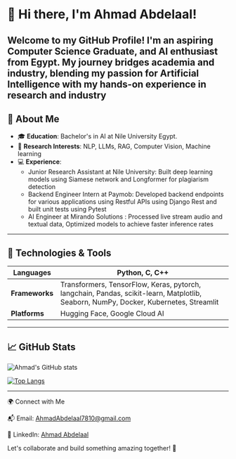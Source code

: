 # 👋 Hi there, I'm Ahmad Abdelaal!

Welcome to my GitHub Profile! I'm an aspiring Computer Science Graduate, and AI enthusiast from Egypt. My journey bridges academia and industry, blending my passion for **Artificial Intelligence** with my hands-on experience in research and industry
---

## 🌟 About Me

- 🎓 **Education**: Bachelor's in AI at Nile University Egypt.
- 🔬 **Research Interests**: NLP, LLMs, RAG, Computer Vision, Machine learning
- 💻 **Experience**:
  - Junior Research Assistant at Nile University: Built deep learning models using Siamese network and Longformer for plagiarism detection
  - Backend Engineer Intern at Paymob: Developed backend endpoints for various applications using Restful APIs using Django Rest and built unit tests using Pytest
  - AI Engineer at Mirando Solutions :  Processed live stream audio and textual data, Optimized models to achieve faster inference rates




---

## 🔧 Technologies & Tools

| **Languages**      | Python, C, C++ |
|--------------------|-------------------|
| **Frameworks**    | Transformers, TensorFlow, Keras, pytorch, langchain, Pandas, scikit-learn, Matplotlib, Seaborn, NumPy, Docker, Kubernetes, Streamlit |
| **Platforms**     | Hugging Face, Google Cloud AI     |


---

## 📈 GitHub Stats

![Ahmad's GitHub stats](https://github-readme-stats.vercel.app/api?username=ahmadsameh8&show_icons=true&theme=radical)

[![Top Langs](https://github-readme-stats.vercel.app/api/top-langs/?username=ahmadsameh8&layout=compact)](https://github.com/anuraghazra/github-readme-stats)

---

🌍 Connect with Me

📬 Email: AhmadAbdelaal7810@gmail.com

💼 LinkedIn: [Ahmad Abdelaal](https://www.linkedin.com/in/ahmad-abdelaal-88a004227/)

Let's collaborate and build something amazing together! 🚀



